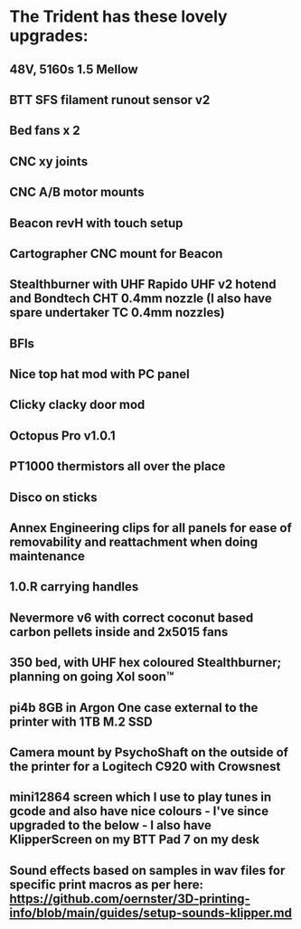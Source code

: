 # The Trident has these lovely upgrades:

## 48V, 5160s 1.5 Mellow
## BTT SFS filament runout sensor v2
## Bed fans x 2
## CNC xy joints 
## CNC A/B motor mounts
## Beacon revH with touch setup
## Cartographer CNC mount for Beacon
## Stealthburner with UHF Rapido UHF v2 hotend and Bondtech CHT 0.4mm nozzle (I also have spare undertaker TC 0.4mm nozzles)
## BFIs 
## Nice top hat mod with PC panel
## Clicky clacky door mod
## Octopus Pro v1.0.1
## PT1000 thermistors all over the place
## Disco on sticks
## Annex Engineering clips for all panels for ease of removability and reattachment when doing maintenance
## 1.0.R carrying handles
## Nevermore v6 with correct coconut based carbon pellets inside and 2x5015 fans
## 350 bed, with UHF hex coloured Stealthburner; planning on going Xol soon™️
## pi4b 8GB in Argon One case external to the printer with 1TB M.2 SSD
## Camera mount by PsychoShaft on the outside of the printer for a Logitech C920 with Crowsnest
## mini12864 screen which I use to play tunes in gcode and also have nice colours - I've since upgraded to the below - I also have KlipperScreen on my BTT Pad 7 on my desk
## Sound effects based on samples in wav files for specific print macros as per here: https://github.com/oernster/3D-printing-info/blob/main/guides/setup-sounds-klipper.md

